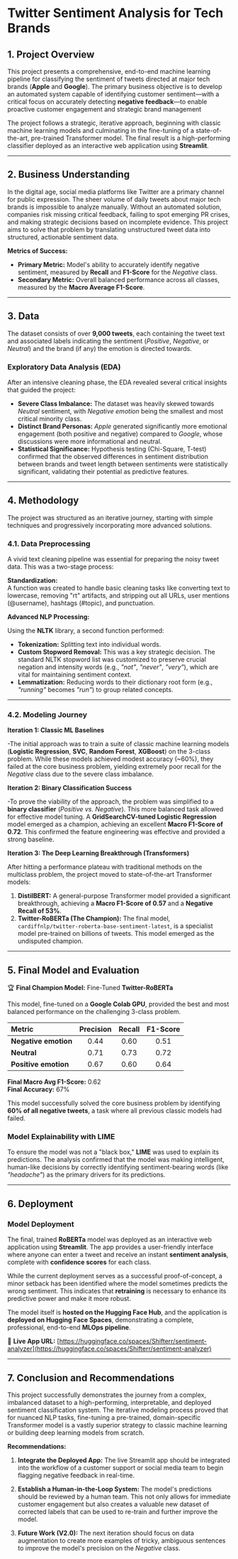 # Twitter Sentiment Analysis for Tech Brands

## 1. Project Overview

This project presents a comprehensive, end-to-end machine learning pipeline for classifying the sentiment of tweets directed at major tech brands (**Apple** and **Google**). The primary business objective is to develop an automated system capable of identifying customer sentiment—with a critical focus on accurately detecting **negative feedback**—to enable proactive customer engagement and strategic brand management

The project follows a strategic, iterative approach, beginning with classic machine learning models and culminating in the fine-tuning of a state-of-the-art, pre-trained Transformer model. The final result is a high-performing classifier deployed as an interactive web application using **Streamlit**.

---

## 2. Business Understanding

In the digital age, social media platforms like Twitter are a primary channel for public expression. The sheer volume of daily tweets about major tech brands is impossible to analyze manually. Without an automated solution, companies risk missing critical feedback, failing to spot emerging PR crises, and making strategic decisions based on incomplete evidence. This project aims to solve that problem by translating unstructured tweet data into structured, actionable sentiment data.

**Metrics of Success:**

- **Primary Metric:** Model's ability to accurately identify negative sentiment, measured by **Recall** and **F1-Score** for the *Negative* class.  
- **Secondary Metric:** Overall balanced performance across all classes, measured by the **Macro Average F1-Score**.

---

## 3. Data

The dataset consists of over **9,000 tweets**, each containing the tweet text and associated labels indicating the sentiment (*Positive*, *Negative*, or *Neutral*) and the brand (if any) the emotion is directed towards.

### Exploratory Data Analysis (EDA)

After an intensive cleaning phase, the EDA revealed several critical insights that guided the project:

- **Severe Class Imbalance:** The dataset was heavily skewed towards *Neutral* sentiment, with *Negative emotion* being the smallest and most critical minority class.  
- **Distinct Brand Personas:** *Apple* generated significantly more emotional engagement (both positive and negative) compared to *Google*, whose discussions were more informational and neutral.  
- **Statistical Significance:** Hypothesis testing (Chi-Square, T-test) confirmed that the observed differences in sentiment distribution between brands and tweet length between sentiments were statistically significant, validating their potential as predictive features.

---

## 4. Methodology

The project was structured as an iterative journey, starting with simple techniques and progressively incorporating more advanced solutions.

### 4.1. Data Preprocessing

A vivid text cleaning pipeline was essential for preparing the noisy tweet data. This was a two-stage process:

**Standardization:**  
A function was created to handle basic cleaning tasks like converting text to lowercase, removing "rt" artifacts, and stripping out all URLs, user mentions (@username), hashtags (#topic), and punctuation.

**Advanced NLP Processing:**  

Using the **NLTK** library, a second function performed:
- **Tokenization:** Splitting text into individual words.  
- **Custom Stopword Removal:** This was a key strategic decision. The standard NLTK stopword list was customized to preserve crucial negation and intensity words (e.g., *"not"*, *"never"*, *"very"*), which are vital for maintaining sentiment context.  
- **Lemmatization:** Reducing words to their dictionary root form (e.g., *"running"* becomes *"run"*) to group related concepts.

---

### 4.2. Modeling Journey

**Iteration 1: Classic ML Baselines**  

-The initial approach was to train a suite of classic machine learning models (**Logistic Regression**, **SVC**, **Random Forest**, **XGBoost**) on the 3-class problem. While these models achieved modest accuracy (~60%), they failed at the core business problem, yielding extremely poor recall for the *Negative* class due to the severe class imbalance.

**Iteration 2: Binary Classification Success** 

-To prove the viability of the approach, the problem was simplified to a **binary classifier** (*Positive vs. Negative*). This more balanced task allowed for effective model tuning. A **GridSearchCV-tuned Logistic Regression** model emerged as a champion, achieving an excellent **Macro F1-Score of 0.72**. This confirmed the feature engineering was effective and provided a strong baseline.

**Iteration 3: The Deep Learning Breakthrough (Transformers)** 

After hitting a performance plateau with traditional methods on the multiclass problem, the project moved to state-of-the-art Transformer models:

1. **DistilBERT:** A general-purpose Transformer model provided a significant breakthrough, achieving a **Macro F1-Score of 0.57** and a **Negative Recall of 53%**.  
2. **Twitter-RoBERTa (The Champion):** The final model, `cardiffnlp/twitter-roberta-base-sentiment-latest`, is a specialist model pre-trained on billions of tweets. This model emerged as the undisputed champion.

---

## 5. Final Model and Evaluation

🏆 **Final Champion Model:** Fine-Tuned **Twitter-RoBERTa**

This model, fine-tuned on a **Google Colab GPU**, provided the best and most balanced performance on the challenging 3-class problem.

| Metric | Precision | Recall | F1-Score |
|:--------|:----------:|:-------:|:--------:|
| **Negative emotion** | 0.44 | 0.60 | 0.51 |
| **Neutral** | 0.71 | 0.73 | 0.72 |
| **Positive emotion** | 0.67 | 0.60 | 0.64 |

**Final Macro Avg F1-Score:** 0.62  
**Final Accuracy:** 67%

This model successfully solved the core business problem by identifying **60% of all negative tweets**, a task where all previous classic models had failed.

### Model Explainability with LIME

To ensure the model was not a "black box," **LIME** was used to explain its predictions. The analysis confirmed that the model was making intelligent, human-like decisions by correctly identifying sentiment-bearing words (like *"headache"*) as the primary drivers for its predictions.

---

## 6. Deployment

### Model Deployment

The final, trained **RoBERTa** model was deployed as an interactive web application using **Streamlit**. The app provides a user-friendly interface where anyone can enter a tweet and receive an instant **sentiment analysis**, complete with **confidence scores** for each class.

While the current deployment serves as a successful proof-of-concept, a minor setback has been identified where the model sometimes predicts the wrong sentiment. This indicates that **retraining** is necessary to enhance its predictive power and make it more robust.

The model itself is **hosted on the Hugging Face Hub**, and the application is **deployed on Hugging Face Spaces**, demonstrating a complete, professional, end-to-end **MLOps pipeline**.

🔗 **Live App URL:** [https://huggingface.co/spaces/Shifterr/sentiment-analyzer](https://huggingface.co/spaces/Shifterr/sentiment-analyzer)


---

## 7. Conclusion and Recommendations

This project successfully demonstrates the journey from a complex, imbalanced dataset to a high-performing, interpretable, and deployed sentiment classification system. The iterative modeling process proved that for nuanced NLP tasks, fine-tuning a pre-trained, domain-specific Transformer model is a vastly superior strategy to classic machine learning or building deep learning models from scratch.

**Recommendations:**

1. **Integrate the Deployed App:** The live Streamlit app should be integrated into the workflow of a customer support or social media team to begin flagging negative feedback in real-time.
  
2. **Establish a Human-in-the-Loop System:** The model's predictions should be reviewed by a human team. This not only allows for immediate customer engagement but also creates a valuable new dataset of corrected labels that can be used to re-train and further improve the model.
 
3. **Future Work (V2.0):** The next iteration should focus on data augmentation to create more examples of tricky, ambiguous sentences to improve the model's precision on the *Negative* class.
